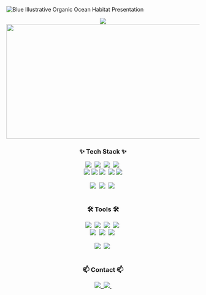 ![Blue Illustrative Organic Ocean Habitat Presentation](https://github.com/oooohri/oooohri/assets/127761560/29fa1136-3c4c-490b-ba1a-d78fb2e8c357)
<!--
**oooohri/oooohri** is a ✨ _special_ ✨ repository because its `README.md` (this file) appears on your GitHub profile.

Here are some ideas to get you started:

- 🔭 I’m currently working on ...
- 🌱 I’m currently learning ...
- 👯 I’m looking to collaborate on ...
- 🤔 I’m looking for help with ...
- 💬 Ask me about ...
- 📫 How to reach me: ...
- 😄 Pronouns: ...
- ⚡ Fun fact: ...
-->

<!--타이틀 부분-->
<div align="center">
  <img src="file:///Users/ohyuri/Desktop/Blue%20Illustrative%20Organic%20Ocean%20Habitat%20Presentation.gif"/>
</div>

<!-- 내용 부분 -->
<a href="https://github.com/devxb/gitanimals">
<img
  src="https://render.gitanimals.org/farms/oooohri"
  width="600"
  height="300"
/>
</a>
<!-- 프론트 기술 내용 -->
<h3 align="center">✨ Tech Stack ✨</h3>
<div align="center">
  <img src="https://img.shields.io/badge/react-20232a.svg?style=for-the-badge&logo=react&logoColor=61DAFB" />&nbsp
  <img src="https://img.shields.io/badge/javascript-F7DF1E.svg?style=for-the-badge&logo=javascript&logoColor=20232a" />&nbsp
  <img src="https://img.shields.io/badge/html5-E34F26.svg?style=for-the-badge&logo=html5&logoColor=white" />&nbsp
   <img src="https://img.shields.io/badge/css3-1572B6.svg?style=for-the-badge&logo=css3&logoColor=white" />&nbsp
   
</div>

<div align="center">
  <img src="https://img.shields.io/badge/jquery-0769AD?style=for-the-badge&logo=jquery&logoColor=white">
  <img src="https://img.shields.io/badge/sass-CC6699?style=for-the-badge&logo=sass&logoColor=white">
  <img src="https://img.shields.io/badge/typescript-007ACC.svg?style=for-the-badge&logo=typescript&logoColor=white" />&nbsp
  <img src="https://img.shields.io/badge/redux-764ABC?style=for-the-badge&logo=redux&logoColor=white">
  <img src="https://img.shields.io/badge/node.js-5FA04E?style=for-the-badge&logo=nodedotjs&logoColor=white">
 
</div>

<br>
<!-- 백엔드 기술 내용 -->
<div align="center">
  <img src="https://img.shields.io/badge/Java-007396?style=for-the-badge&logo=OpenJDK&logoColor=white"/>&nbsp
  <img src="https://img.shields.io/badge/springboot-6DB33F.svg?style=for-the-badge&logo=springboot&logoColor=white" />&nbsp
    <img src="https://img.shields.io/badge/oracle-F80000.svg?style=for-the-badge&logo=oracle&logoColor=white" />&nbsp
</div>

<br>

<h3 align="center">🛠 Tools 🛠</h3>
<div align="center">
  <img src="https://img.shields.io/badge/github-181717.svg?style=for-the-badge&logo=github&logoColor=white" />&nbsp
  <img src="https://img.shields.io/badge/Notion-F3F3F3.svg?style=for-the-badge&logo=notion&logoColor=black" />&nbsp
  <img src="https://img.shields.io/badge/slack-4A154B.svg?style=for-the-badge&logo=slack&logoColor=black" />&nbsp
  <img src="https://img.shields.io/badge/googledocs-4285F4.svg?style=for-the-badge&logo=googledocs&logoColor=black" />&nbsp
</div>

<div align="center">
  <img src="https://img.shields.io/badge/bootstrap-7952B3.svg?style=for-the-badge&logo=bootstrap&logoColor=black" />&nbsp
  <img src="https://img.shields.io/badge/swiper-6332F6.svg?style=for-the-badge&logo=swiper&logoColor=black" />&nbsp
    <img src="https://img.shields.io/badge/figma-F24E1E.svg?style=for-the-badge&logo=figma&logoColor=white" />&nbsp
</div>

<br>

<div align="center">
  <img src="https://img.shields.io/badge/VSCode-2C2C32.svg?style=for-the-badge&logo=visual-studio-code&logoColor=22ABF3" />&nbsp
  <img src="https://img.shields.io/badge/eclipse-2C2255.svg?style=for-the-badge&logo=eclipseide&logoColor=F37726" />&nbsp
<!--   <img src="https://img.shields.io/badge/Colab-2C2C32.svg?style=for-the-badge&logo=googlecolab&logoColor=F9AB00" />&nbsp -->
</div>

<br>

<h3 align="center">📫 Contact 📫</h3>
<div align="center">
  <a href="https://velog.io/@oooorrrr0117/posts">
    <img src="https://img.shields.io/badge/Velog-1EBC8F?style=for-the-badge&logo=velog&logoColor=white" />&nbsp
  </a>
  <a href="mailto:oooorrrr0117@gmail.com">
    <img
      src="https://img.shields.io/badge/oooorrrr0117@gmail.com-D14836?style=for-the-badge&logo=gmail&logoColor=white"/>&nbsp
  </a>
</div>
